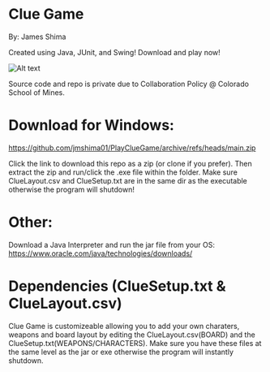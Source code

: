 # Clue Game
By: James Shima

Created using Java, JUnit, and Swing!
Download and play now! 

![Alt text](https://jmshima01.github.io/images/clueGame.png)

Source code and repo is private due to Collaboration Policy @ Colorado School of Mines. 


# Download for Windows:
https://github.com/jmshima01/PlayClueGame/archive/refs/heads/main.zip

Click the link to download this repo as a zip (or clone if you prefer).
Then extract the zip and run/click the .exe file within the folder. 
Make sure ClueLayout.csv and ClueSetup.txt are in the same dir
as the executable otherwise the program will shutdown!

# Other:
Download a Java Interpreter and run the jar file from your OS: 
https://www.oracle.com/java/technologies/downloads/

# Dependencies (ClueSetup.txt & ClueLayout.csv)
Clue Game is customizeable allowing you to add your own charaters, weapons and board layout by editing the ClueLayout.csv(BOARD)
and the ClueSetup.txt(WEAPONS/CHARACTERS). Make sure you have these files at the same level as the jar or exe otherwise
the program will instantly shutdown.
